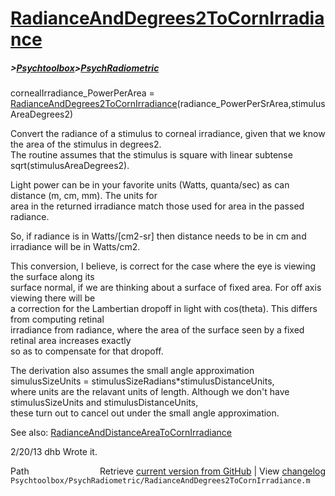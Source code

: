 # [RadianceAndDegrees2ToCornIrradiance](RadianceAndDegrees2ToCornIrradiance)
##### >[Psychtoolbox](Psychtoolbox)>[PsychRadiometric](PsychRadiometric)

cornealIrradiance\_PowerPerArea = [RadianceAndDegrees2ToCornIrradiance](RadianceAndDegrees2ToCornIrradiance)(radiance\_PowerPerSrArea,stimulusAreaDegrees2)  
  
Convert the radiance of a stimulus to corneal irradiance, given that we know the area of the stimulus in degrees2.  
The routine assumes that the stimulus is square with linear subtense sqrt(stimulusAreaDegrees2).  
  
Light power can be in your favorite units (Watts, quanta/sec) as can distance (m, cm, mm).  The units for  
area in the returned irradiance match those used for area in the passed radiance.  
  
So, if radiance is in Watts/[cm2-sr] then distance needs to be in cm and irradiance will be in Watts/cm2.  
  
This conversion, I believe, is correct for the case where the eye is viewing the surface along its  
surface normal, if we are thinking about a surface of fixed area.  For off axis viewing there will be  
a correction for the Lambertian dropoff in light with cos(theta).  This differs from computing retinal  
irradiance from radiance, where the area of the surface seen by a fixed retinal area increases exactly  
so as to compensate for that dropoff.  
  
The derivation also assumes the small angle approximation simulusSizeUnits = stimulusSizeRadians\*stimulusDistanceUnits,  
where units are the relavant units of length.  Although we don't have stimulusSizeUnits and stimulusDistanceUnits,  
these turn out to cancel out under the small angle approximation.  
  
See also: [RadianceAndDistanceAreaToCornIrradiance](RadianceAndDistanceAreaToCornIrradiance)  
  
2/20/13  dhb  Wrote it.  




<div class="code_header" style="text-align:right;">
  <span style="float:left;">Path&nbsp;&nbsp;</span> <span class="counter">Retrieve <a href=
  "https://raw.github.com/Psychtoolbox-3/Psychtoolbox-3/beta/Psychtoolbox/PsychRadiometric/RadianceAndDegrees2ToCornIrradiance.m">current version from GitHub</a> | View <a href=
  "https://github.com/Psychtoolbox-3/Psychtoolbox-3/commits/beta/Psychtoolbox/PsychRadiometric/RadianceAndDegrees2ToCornIrradiance.m">changelog</a></span>
</div>
<div class="code">
  <code>Psychtoolbox/PsychRadiometric/RadianceAndDegrees2ToCornIrradiance.m</code>
</div>

